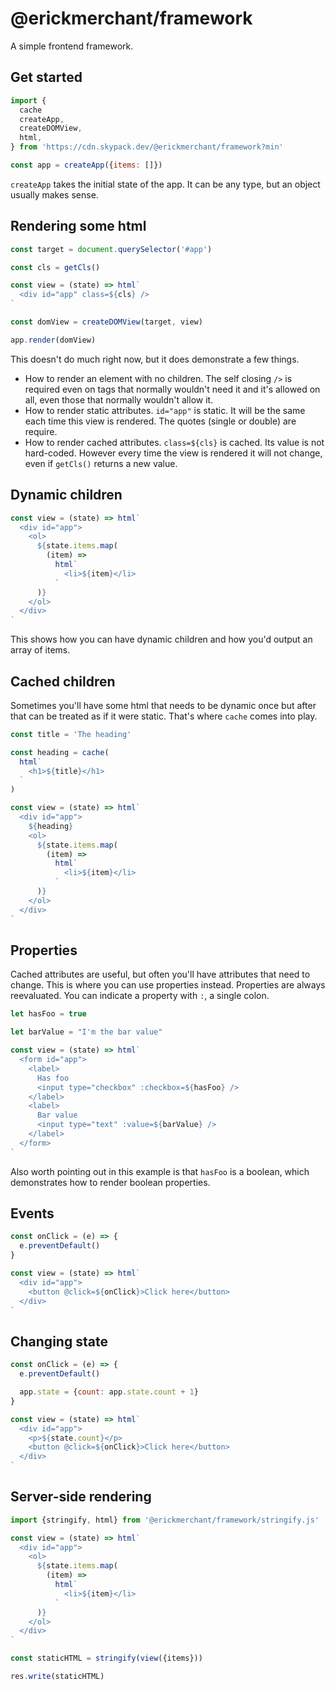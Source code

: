 # @erickmerchant/framework

A simple frontend framework.

## Get started

```js
import {
  cache
  createApp,
  createDOMView,
  html,
} from 'https://cdn.skypack.dev/@erickmerchant/framework?min'

const app = createApp({items: []})
```

`createApp` takes the initial state of the app. It can be any type, but an object usually makes sense.

## Rendering some html

```js
const target = document.querySelector('#app')

const cls = getCls()

const view = (state) => html`
  <div id="app" class=${cls} />
`

const domView = createDOMView(target, view)

app.render(domView)
```

This doesn't do much right now, but it does demonstrate a few things.

- How to render an element with no children. The self closing `/>` is required even on tags that normally wouldn't need it and it's allowed on all, even those that normally wouldn't allow it.
- How to render static attributes. `id="app"` is static. It will be the same each time this view is rendered. The quotes (single or double) are require.
- How to render cached attributes. `class=${cls}` is cached. Its value is not hard-coded. However every time the view is rendered it will not change, even if `getCls()` returns a new value.

## Dynamic children

```js
const view = (state) => html`
  <div id="app">
    <ol>
      ${state.items.map(
        (item) =>
          html`
            <li>${item}</li>
          `
      )}
    </ol>
  </div>
`
```

This shows how you can have dynamic children and how you'd output an array of items.

## Cached children

Sometimes you'll have some html that needs to be dynamic once but after that can be treated as if it were static. That's where `cache` comes into play.

```js
const title = 'The heading'

const heading = cache(
  html`
    <h1>${title}</h1>
  `
)

const view = (state) => html`
  <div id="app">
    ${heading}
    <ol>
      ${state.items.map(
        (item) =>
          html`
            <li>${item}</li>
          `
      )}
    </ol>
  </div>
`
```

## Properties

Cached attributes are useful, but often you'll have attributes that need to change. This is where you can use properties instead. Properties are always reevaluated. You can indicate a property with `:`, a single colon.

```js
let hasFoo = true

let barValue = "I'm the bar value"

const view = (state) => html`
  <form id="app">
    <label>
      Has foo
      <input type="checkbox" :checkbox=${hasFoo} />
    </label>
    <label>
      Bar value
      <input type="text" :value=${barValue} />
    </label>
  </form>
`
```

Also worth pointing out in this example is that `hasFoo` is a boolean, which demonstrates how to render boolean properties.

## Events

```js
const onClick = (e) => {
  e.preventDefault()
}

const view = (state) => html`
  <div id="app">
    <button @click=${onClick}>Click here</button>
  </div>
`
```

## Changing state

```js
const onClick = (e) => {
  e.preventDefault()

  app.state = {count: app.state.count + 1}
}

const view = (state) => html`
  <div id="app">
    <p>${state.count}</p>
    <button @click=${onClick}>Click here</button>
  </div>
`
```

## Server-side rendering

```js
import {stringify, html} from '@erickmerchant/framework/stringify.js'

const view = (state) => html`
  <div id="app">
    <ol>
      ${state.items.map(
        (item) =>
          html`
            <li>${item}</li>
          `
      )}
    </ol>
  </div>
`

const staticHTML = stringify(view({items}))

res.write(staticHTML)
```
